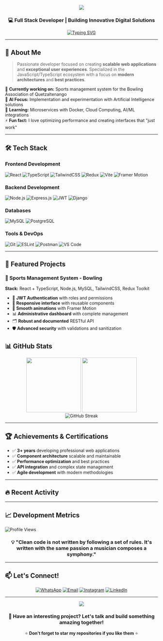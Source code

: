 <div align="center">
  <img src="https://capsule-render.vercel.app/api?text=Hello!+I'm+Edwin+Tony+🚀&animation=fadeIn&type=waving&color=gradient&height=120&fontColor=ffffff&fontSize=40" />
</div>

<div align="center">

### 💻 Full Stack Developer | Building Innovative Digital Solutions

[![Typing SVG](https://readme-typing-svg.herokuapp.com?font=Fira+Code&size=22&duration=3000&pause=1000&color=61DAFB&center=true&vCenter=true&width=500&lines=Full+Stack+Developer;React+%2B+TypeScript+Expert;Node.js+Backend+Specialist;3%2B+years+of+experience)](https://git.io/typing-svg)

</div>

---

## 🌟 About Me

> Passionate developer focused on creating **scalable web applications** and **exceptional user experiences**. Specialized in the JavaScript/TypeScript ecosystem with a focus on **modern architectures** and **best practices**.

🎯 **Currently working on:** Sports management system for the Bowling Association of Quetzaltenango  
🤖 **AI Focus:** Implementation and experimentation with Artificial Intelligence solutions  
🌱 **Learning:** Microservices with Docker, Cloud Computing, AI/ML integrations  
⚡ **Fun fact:** I love optimizing performance and creating interfaces that "just work"

---

## 🛠️ Tech Stack

### Frontend Development
![React](https://img.shields.io/badge/React-20232A?style=for-the-badge&logo=react&logoColor=61DAFB)
![TypeScript](https://img.shields.io/badge/TypeScript-007ACC?style=for-the-badge&logo=typescript&logoColor=white)
![TailwindCSS](https://img.shields.io/badge/Tailwind_CSS-38B2AC?style=for-the-badge&logo=tailwind-css&logoColor=white)
![Redux](https://img.shields.io/badge/Redux-593D88?style=for-the-badge&logo=redux&logoColor=white)
![Vite](https://img.shields.io/badge/Vite-646CFF?style=for-the-badge&logo=vite&logoColor=white)
![Framer Motion](https://img.shields.io/badge/Framer_Motion-0055FF?style=for-the-badge&logo=framer&logoColor=white)

### Backend Development
![Node.js](https://img.shields.io/badge/Node.js-339933?style=for-the-badge&logo=node-dot-js&logoColor=white)
![Express.js](https://img.shields.io/badge/Express.js-000000?style=for-the-badge&logo=express&logoColor=white)
![JWT](https://img.shields.io/badge/JWT-000000?style=for-the-badge&logo=JSON%20web%20tokens&logoColor=white)
![Django](https://img.shields.io/badge/Django-092E20?style=for-the-badge&logo=django&logoColor=white)

### Databases
![MySQL](https://img.shields.io/badge/MySQL-4479A1?style=for-the-badge&logo=mysql&logoColor=white)
![PostgreSQL](https://img.shields.io/badge/PostgreSQL-316192?style=for-the-badge&logo=postgresql&logoColor=white)

### Tools & DevOps
![Git](https://img.shields.io/badge/Git-F05032?style=for-the-badge&logo=git&logoColor=white)
![ESLint](https://img.shields.io/badge/ESLint-4B32C3?style=for-the-badge&logo=eslint&logoColor=white)
![Postman](https://img.shields.io/badge/Postman-FF6C37?style=for-the-badge&logo=postman&logoColor=white)
![VS Code](https://img.shields.io/badge/VS_Code-007ACC?style=for-the-badge&logo=visual-studio-code&logoColor=white)

---

## 🎯 Featured Projects

### 🎳 Sports Management System - Bowling
**Stack:** React + TypeScript, Node.js, MySQL, TailwindCSS, Redux Toolkit

- 🔐 **JWT Authentication** with roles and permissions
- 📱 **Responsive interface** with reusable components
- 🎨 **Smooth animations** with Framer Motion
- 📊 **Administrative dashboard** with complete management
- 🗂️ **Robust and documented** RESTful API
- 🛡️ **Advanced security** with validations and sanitization

## 📊 GitHub Stats

<div align="center">
  <img height="180em" src="https://github-readme-stats.vercel.app/api?username=3dwintny&show_icons=true&theme=tokyonight&include_all_commits=true&count_private=true"/>
  <img height="180em" src="https://github-readme-stats.vercel.app/api/top-langs/?username=3dwintny&layout=compact&langs_count=8&theme=tokyonight&hide=html,css"/>
</div>

<div align="center">
  <img src="https://github-readme-streak-stats.herokuapp.com/?user=3dwintny&theme=tokyonight" alt="GitHub Streak"/>
</div>

---

## 🏆 Achievements & Certifications

- ✅ **3+ years** developing professional web applications
- ✅ **Component architecture** scalable and maintainable
- ✅ **Performance optimization** and best practices
- ✅ **API integration** and complex state management
- ✅ **Agile development** with modern methodologies

---

## 🔥 Recent Activity

<!--START_SECTION:activity-->
<!--END_SECTION:activity-->

---

## 📈 Development Metrics

![Profile Views](https://komarev.com/ghpvc/?username=3dwintny&color=blueviolet&style=for-the-badge&label=PROFILE+VIEWS)

<div align="center">

### 💡 "Clean code is not written by following a set of rules. It's written with the same passion a musician composes a symphony."

</div>

---

## 📫 Let's Connect!

<div align="center">

[![WhatsApp](https://img.shields.io/badge/WhatsApp-+502_5722_3341-25D366?style=for-the-badge&logo=whatsapp&logoColor=white)](https://wa.me/50257223341)
[![Email](https://img.shields.io/badge/Gmail-edwinmejia4556@gmail.com-D14836?style=for-the-badge&logo=gmail&logoColor=white)](mailto:edwinmejia4556@gmail.com)
[![Instagram](https://img.shields.io/badge/Instagram-@m__edwintny-E4405F?style=for-the-badge&logo=instagram&logoColor=white)](https://www.instagram.com/m_edwintny/)
[![LinkedIn](https://img.shields.io/badge/LinkedIn-Edwin_Tony-0077B5?style=for-the-badge&logo=linkedin&logoColor=white)](https://linkedin.com/in/edwin-tony)

</div>

---

<div align="center">
  <img src="https://capsule-render.vercel.app/api?type=waving&color=gradient&height=100&section=footer" />
  
  ### 🚀 Have an interesting project? Let's talk and build something amazing together!
  
  ⭐ **Don't forget to star my repositories if you like them** ⭐
</div> 
